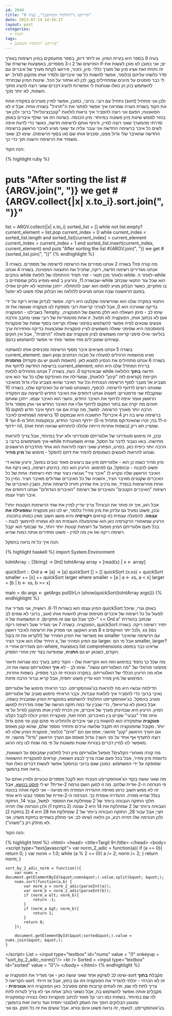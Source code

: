 ```yaml
---
id: 2640
title: "פרוייקט \"התלמיד והמחשב\", בעיה 9"
date: 2013-07-14 14:56:27
layout: post
categories: 
  - תכנות
tags: 
  - פרוייקט "התלמיד והמחשב"
---
```

בעיה 9 בספר היא בעיית המיון. או ליתר דיוק, בספר מתעסקים במיון רשימות באורך המרשים של 2 ו-3 מספרים, באמצעות שרשרת של if-ים; אני כמובן לא מוכן לעשות את זה ותחת זאת אציג מיון של מערך כללי. מיון, כזכור, פירושו לקחת מערך של איברים עם סדר כלשהו עליהם (כלומר, אפשר להשוות כל שני איברים) ולסדר אותו מהקטן לגדול. יש לי כבר פוסטים על מיונים שמתחילים <a href="http://www.gadial.net/2012/07/10/all_sorts_of_slow_sorts/">כאן</a>; לכן לא אחזור על הכל. שיטות המיון שבחרתי להשתמש בהן הן כאלו שנותנות לי אפשרות להציג דברים שאני רוצה להציג מתוך השפות, לא יותר מכך.

נתחיל עם רובי. ברובי, כמובן, אפשר למיין מערכים בפקודה אחת (sort) ולכן אני מתחיל את הקוד בשורת הערה שמראה איך אפשר לפתור את ה"תרגיל" בשורה אחת. אבל זו לא הפואנטה; הפעם אני רוצה להסביר איך נראות לולאות "קונבנציונליות" ברובי ולכן אני בוחר לממש שיטת מיון פשוטה במיוחד: מיון הכנסה. בשיטה הזו אני שולף איברים באופן סדרתי מהמערך שאני רוצה למיין, ודוחף אותם לרשימה חדשה, כאשר כדי לדעת איפה לשים כל איבר ברשימה החדשה אני עובר עליה עד שאני מגיע לאיבר הראשון ברשימה החדשה שהאיבר שלי גדול ממנו, ומכניס אותו שם (או בסוף הרשימה). שימו לב שאני משמיד את הרשימה הישנה תוך כדי כך.

הנה הקוד:

{% highlight ruby %}
# puts &quot;After sorting the list #{ARGV.join(&quot;, &quot;)} we get #{ARGV.collect{|x| x.to_i}.sort.join(&quot;, &quot;)}&quot;
list = ARGV.collect{|x| x.to_i}
sorted_list = []
while not list.empty?
  current_element = list.pop
  current_index = 0
  while current_index &lt; sorted_list.length and sorted_list[current_index] &lt; current_element
    current_index = current_index + 1
  end
  sorted_list.insert(current_index, current_element)
end
puts &quot;After sorting the list #{ARGV.join(&quot;, &quot;)} we get #{sorted_list.join(&quot;, &quot;)}&quot;
{% endhighlight %}

מה קורה פה? בשורה 2 אנחנו ממירים את הרשימה לרשימה של מספרים. בשורה 3 אנחנו מגדירים רשימה חדשה, ריקה, שתכיל את התוצאה הממוינת. בשורה 4 אנחנו כותבים while ולאחר מכן תנאי - זוהי תמיד ההתחלה של לולאת while. לאחר ה-while מופיע בלוק שמסתיים ב-end שבשורה 11, והרעיון ב-while הוא שכל עוד התנאי שנכתב בו מתקיים, כאשר הבלוק מגיע לסופו הוא ישוב להתחלה. ייתכן שהתנאי לא יתקיים אפילו בפעם הראשונה שבה אנחנו מגיעים ללולאה ואז הבלוק שלה פשוט לא יופעל.

התנאי במקרה שלנו הוא שהרשימה שקלטנו היא ריקה. אפשר לבדוק שהיא ריקה על ידי בדיקה שאורכה הוא 0, אבל לצורכי קריאות רובי מספקת לנו פונקציה שעושה את זה בשבילנו - הפונקציה ?empty. שימו לב - סימן השאלה הוא חלק מהשם של הפונקציה, ואם לא נכתוב אותו, הפונקציה לא תפעל. זו אחת מהמוזריות של רובי שאני מחבב והרבה אנשים שונאים לפיה אפשר להשתמש בסימני שאלה וקריאה בסוף שמות של פונקציות (המוסכמה היא שסימני שאלה משמשים לציין פונקציות שמבצעות בדיקה ומחזירות ערך בוליאני ואילו סימני קריאה משמשים לציון פונקציה עם פעולה "הרסנית", אבל אין חוקים קשיחים שמגבילים מתי אפשר ומתי אי אפשר להשתמש בהם).

בשורה 5 אנחנו מוציאים איבר מסוף הרשימה ומכניסים אותו למשתנה current_element. השם pop מגיע מהשמות הרגילים לפעולה על מבנה הנתונים <strong>מחסנית</strong> (יש גם פקודת push תואמת). בשורה 6 אנחנו מתחילים את הנסיון למצוא לאן ברשימה החדשה לדחוף את current_element; ברירת המחדל שלנו היא התא שבאינדקס 0. כעת, בשורה 7 אנחנו מתחילים לולאת while חדשה <strong>בתוך</strong> הלולאה הקיימת (קוראים לזה "קינון" לולאות), שמגדילה את האינדקס שלנו כל עוד הוא אינו מצביע אל מעבר לסוף הרשימה הנוכחית וכל עוד האיבר שהוא מצביע עליו גדול מהאיבר שאנחנו רוצים לדחוף לרשימה. לבסוף, כשאנחנו סגורים על האינדקס שלנו, בשורה 10 אנחנו דוחפים את האיבר החדש לרשימה עם הפקודה insert שמקבלת שני פרמטרים: הראשון אומר איפה לדחוף את האיבר החדש, והשני הוא האיבר עצמו. ייתכן שאתם תוהים מה יקרה אם בתור המקום לדחוף אליו את האיבר החדש אני אתן מספר גדול הרבה יותר מאורך הרשימה. למשל, מה קורה אם אני דוחף איבר חדש למקום 10 ברשימה שיש בה רק 4 איברים? התשובה היא שבמקום 10 ברשימה (שמתאים לאיבר ה-11 בה; זכרו שהאינדוקס מתחיל מ-0) יידחף האיבר החדש, ובמקומות החל מ-4 ועד 9 יידחף nil, שמציין תא ריק (בשפות אחרות הייתה עלולה להתרחש שגיאה תחת זאת).

ובכן, זה מימוש סטנדרטי של אלגוריתם סטנדרטי ולא יעיל במיוחד, אבל צריך להראות איך משתמשים ברובי ב-while מתישהו. בואו נעבור לדבר על הסקל, שהיא משמעותית הרבה יותר כיפית כאן. בפרט, הפתרון שאני רוצה להראות הוא אחד מהדברים הראשונים שנהוג להראות לאנשים כשמנסים להמיר את דתם להסקל - מימוש של <strong>מיון מהיר</strong>.

מיון מהיר כשמו כן הוא - אלגוריתם מיון עם ביצועים מאוד טובים בפועל, ורעיון שהוא די פשוט להבנה - ובהסקל, גם למימוש. הרעיון הוא כזה: בהינתן רשימה, בואו ניקח את האיבר הראשון שלה ונקרא לו "איבר ציר" ועכשיו ניצור שתי תת-רשימות: אחת של  כל האיברים שקטנים מאיבר הציר, והשניה של כל האיברים שגדולים מאיבר הציר. נמיין כל אחת מהרשימות בנפרד, ואז נרכיב את שתיהן חזרה לרשימה אחת, כשבין האיברים של רשימת "האיברים הקטנים" והאיברים של רשימת "האיברים הגדולים" אנחנו דוחפים את איבר הציר עצמו.

אבל רגע, איך זה פותר את הבעיה? צריך עדיין למיין את שתי הרשימות הקטנות יותר! ובכן, פשוט נפעיל גם עליהן את מיון מהיר! כלומר, יש לנו כאן פונקציה ש<strong>מפעילה את עצמה</strong>. להפעלה עצמית כזו קוראים <strong>רקורסיה</strong> והיא מושג חשוב מאין כמותו בתכנות. הרעיון שמאחורי הרקורסיה כאן הוא שההפעלה העצמית הזו לא אמורה להימשך לנצח - בכל פעם אלגוריתם המיון מופעל על רשימות קטנות יותר ויותר, עד שבסוף הוא יקבל רשימה ריקה ואז אין מה למיין - פשוט מחזירים אותה כמות שהיא.

הנה איך כל זה נראה בהסקל:

{% highlight haskell %}
import System.Environment

toIntArray :: [String] -&gt; [Int]
toIntArray array = [read(x) | x &lt;- array]

quickSort :: Ord a =&gt; [a] -&gt; [a]
quickSort [] 		= []
quickSort (x:xs) 	= quickSort smaller ++ [x] ++ quickSort larger
  where
    smaller = [a | a &lt;- xs, a &lt; x]
    larger  = [b | b &lt;- xs, b &gt;= x]

main = do
  args &lt;- getArgs
  putStrLn (show(quickSort(toIntArray args)))
{% endhighlight %}

המיון עצמו הוא בשורות 6-11. ראשית, אני מגדיר את quickSort באופן גנרי, שיוכל לפעול על כל רשימה של איברים מטיפוס שניתן להשוות אותו (אגב, ברובי לא שמים לב לכך אבל גם שם זה מתקיים). זו המשמעות של ה-" <= Ord a"  שכתוב בהגדרת הפונקציה. בשורה 7 אני מגדיר שעל רשימה ריקה, quickSort יחזיר רשימה ריקה. בשורה 8 מגיע האקשן: אני מפרק את הרשימה לאיבר ראשון x ולכל יתר האיקסים, xs (נסו לקרוא את זה בקול!) ואז משרשר את המיון המהיר של smaller עם הרשימה שהאיבר היחיד שלה הוא איבר הציר x, עם המיון המהיר של larger. אבל מי הם smaller, larger? הם מוגדרים אחרי ה-where, באמצעות list comprehensions שראינו כבר בפוסט הקודם, כשכאן יש גם <strong>התניה</strong>, שמופיעה בצד ימין אחרי הפסיק.

מה שכל כך נחמד במימוש הזה הוא הקריאות שלו - הקוד כתוב בערך כמו שנראה תיאור מתמטי פורמלי של "מה האלגוריתם עושה". שימו לב - לא <strong>איך</strong> האלגוריתם עושה את זה, אלא מה הרעיון הכללי של האלגוריתם. במקרה הנוכחי זה כבר מספיק. בשפות אחרות, המימוש של מיון מהיר הוא עדיין פשוט יחסית, אבל קריא וברור הרבה פחות.

הדילמה עכשיו היא מה להראות בג'אווהסקריפט. כבר הראיתי מימוש של אלגוריתם נאיבי ברובי כדי להסביר איך לולאות עובדות, וכבר הראיתי מימוש מגניב של אלגוריתם מגניב בהסקל. בג'אווהסקריפט החלטתי להשתמש בפונקציית המיון שמובנית בשפה, אבל באופן לא טריוויאלי, כדי שנבין עד כמה חזקה הגישה של שפה מודרנית למושג המיון. הרעיון היא שבהינתן מערך של איברים, אין הכרח למיין אותו מהקטן לגדול על פי איזה סדר "טבעי" שקיים בין האיברים; תחת זאת, פונקציית המיון יכולה לקבל כקלט <strong>פונקציה</strong> שתפקידה הוא להשוות בין שני איברים ולהחליט מי מהם קטן ומי מהם גדול יותר. מקובל שהפונקציה הזו תקבל שלושה ערכים ותחזיר מספר שלם, שהוא קטן מאפס אם הערך הראשון "קטן" מהשני, אפס אם הם "זהים" (כלומר, פונקצית המיון שלנו לא רוצה לתעדף אף אחד על פני השני) וגדול מאפס אם הערך הראשון "גדול" מהשני. זה מאפשר לנו למיין דברים בצורות שונות ומשונות על פי מה שנוח לנו בזה הרגע.

מה קורה מאחורי הקלעים? מופעל אלגוריתם מיון רגיל לחלוטין שמבוסס על השוואות, כדוגמת מיון מהיר, אבל בכל פעם שבה צריך לבצע השוואה, קוראים לפונקציית ההשוואה שסופקה על ידי המשתמש. כמובן שגם ברובי ובהסקל אפשר לעשות דברים כאלו ועוד נראה זאת בהמשך.

מה שאני עושה בקוד הג'אווהסקריפט הנוכחי הוא לקבל מספרים טבעיים ולמיין אותם על פי הנורמה ה-2-אדית שלהם. מה זו למען השם נורמה 2-אדית? יש לי <a href="http://www.gadial.net/2010/01/12/padic_numbers_analytic_constructions/">פוסט בנושא</a>, אבל זה לא ממש חשוב כרגע מאיפה ההגדרה המוזרה הזו מגיעה - אני לוקח אותה בכוונה בגלל שהיא מוזרה. ההגדרה אומרת כך: הנורמה ה-2-אדית של מספר טבעי היא אחד חלקי החזקה הגבוהה ביותר של 2 שמחלקת את המספר. למשל, עבור 14, החזקה הגבוהה ביותר של 2 שמחלקת את 14 היא 2 עצמה (2 בחזקת 1) ולכן הנורמה שלו תהיה חצי; אבל עבור 28, החזקה הגבוהה ביותר של 2 שמחלקת את 28 היא 4 (2 בחזקת 2) ולכן הנורמה שלו תהיה רבע, וכן הלאה (שימו לב: אני מחלק בשתיים בחזקת משהו; אני לא מחלק רק ב"משהו").

הנה הקוד:

{% highlight html %}
&lt;html&gt;
&lt;head&gt;
&lt;title&gt;Targil 9&lt;/title&gt;
&lt;/head&gt;
&lt;body&gt;
  &lt;script type=&quot;text/javascript&quot;&gt;
  var norm_2_adic = function(a){
	if (a == 0){
		return 0;
	}
	var norm = 1.0;
	while (a % 2 == 0){
		a /= 2;
		norm /= 2;
	}
	return norm;
  }

    sort_by_2_adic_norm = function(){
		var nums = document.getElementById(&quot;nums&quot;).value.split(&quot; &quot;);
		nums.sort(function(a,b) {
			var norm_a = norm_2_adic(parseInt(a));
			var norm_b = norm_2_adic(parseInt(b));
			if (norm_a &lt; norm_b){
				return -1;
			}
			if (norm_a &gt; norm_b){
				return 1;
			}
			return 0;
		});

		document.getElementById(&quot;sorted&quot;).value = nums.join(&quot; &quot;);
    }
  &lt;/script&gt;
  List = &lt;input type=&quot;textbox&quot; id=&quot;nums&quot; value = &quot;0&quot; onkeyup = &quot;sort_by_2_adic_norm()&quot;/&gt;
  &lt;br /&gt;
  Sorted = &lt;input type=&quot;textbox&quot; id=&quot;sorted&quot; value = &quot;0&quot;/&gt;
&lt;/body&gt;
&lt;/html&gt;
{% endhighlight %}

שימו לב לשיקוץ אחד שאני עושה כאן - אני מגדיר את הפונקציה ש-sort מקבלת <strong>בתוך</strong> הקריאה ל-sort. זה לא הכרחי - יכלתי להגדיר את הפונקציה הזו גם בחוץ, אבל אז הייתי צריך לתת לה שם, וזה לעתים קרובות סתם מסורבל. כאן הפונקציה היא <strong>אנונימית</strong> - מקבלים אותה ואפשר להשתמש בה, אבל כשאני כותב אותה אני לא צריך לטרוח לתת לה שם במיוחד. בשפות כמו רובי קל מאוד לכתוב פונקציות כאלו בצורה קומפקטית ומנגנון הבלוקים הופך את העסק לאלגנטי יחסית ועוד נראה זאת בהמשך; בג'אווהסקריפט, לטעמי, זה נראה פשוט איום ונורא. אבל עושים את זה כל הזמן. גם אני.
